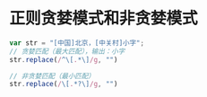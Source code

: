 # 正则贪婪模式和非贪婪模式

```js
var str = "[中国]北京，[中关村]小字";
// 贪婪匹配（最大匹配），输出：小字
str.replace(/^\[.*\]/g, "")

// 非贪婪匹配（最小匹配）
str.replace(/\[.*?\]/g, "")
```
